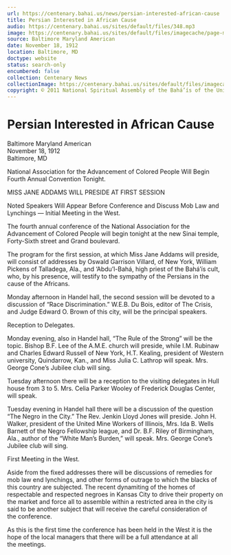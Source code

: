 ```yaml
---
url: https://centenary.bahai.us/news/persian-interested-african-cause
title: Persian Interested in African Cause
audio: https://centenary.bahai.us/sites/default/files/348.mp3
image: https://centenary.bahai.us/sites/default/files/imagecache/page-main-image/images/press_clippings/11-18-1912%20Baltimore%20MD%20American%20Persian%20Interested%20in%20African%20Cause%28E%29.png
source: Baltimore Maryland American
date: November 18, 1912
location: Baltimore, MD
doctype: website
status: search-only
encumbered: false
collection: Centenary News
collectionImage: https://centenary.bahai.us/sites/default/files/imagecache/theme-image/main_image/abdulbaha-overview-small_0.jpg
copyright: © 2011 National Spiritual Assembly of the Bahá’ís of the United States
---
```



# Persian Interested in African Cause

Baltimore Maryland American  
November 18, 1912  
Baltimore, MD  



National Association for the Advancement of Colored People Will Begin Fourth Annual Convention Tonight.

MISS JANE ADDAMS WILL PRESIDE AT FIRST SESSION

Noted Speakers Will Appear Before Conference and Discuss Mob Law and Lynchings — Initial Meeting in the West.

The fourth annual conference of the National Association for the Advancement of Colored People will begin tonight at the new Sinai temple, Forty-Sixth street and Grand boulevard.

The program for the first session, at which Miss Jane Addams will preside, will consist of addresses by Oswald Garrison Villard, of New York, William Pickens of Talladega, Ala., and ‘Abdu’l-Bahá, high priest of the Bahá’ís cult, who, by his presence, will testify to the sympathy of the Persians in the cause of the Africans.

Monday afternoon in Handel hall, the second session will be devoted to a discussion of “Race Discrimination.” W.E.B. Du Bois, editor of The Crisis, and Judge Edward O. Brown of this city, will be the principal speakers.

Reception to Delegates.

Monday evening, also in Handel hall, “The Rule of the Strong” will be the topic. Bishop B.F. Lee of the A.M.E. church will preside, while I.M. Rubinaw and Charles Edward Russell of New York, H.T. Kealing, president of Western university, Quindarrow, Kan., and Miss Julia C. Lathrop will speak. Mrs. George Cone’s Jubilee club will sing.

Tuesday afternoon there will be a reception to the visiting delegates in Hull house from 3 to 5. Mrs. Celia Parker Wooley of Frederick Douglas Center, will speak.

Tuesday evening in Handel hall there will be a discussion of the question “The Negro in the City.” The Rev. Jenkin Lloyd Jones will preside. John H. Walker, president of the United Mine Workers of Illinois, Mrs. Ida B. Wells Barnett of the Negro Fellowship league, and Dr. B.F. Riley of Birmingham, Ala., author of the “White Man’s Burden,” will speak. Mrs. George Cone’s Jubilee club will sing.

First Meeting in the West.

Aside from the fixed addresses there will be discussions of remedies for mob law end lynchings, and other forms of outrage to which the blacks of this country are subjected. The recent dynamiting of the homes of respectable and respected negroes in Kansas City to drive their property on the market and force all to assemble within a restricted area in the city is said to be another subject that will receive the careful consideration of the conference.

As this is the first time the conference has been held in the West it is the hope of the local managers that there will be a full attendance at all the meetings.